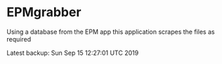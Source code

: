 # EPMgrabber
Using a database from the EPM app this application scrapes the files as required


Latest backup: Sun Sep 15 12:27:01 UTC 2019
